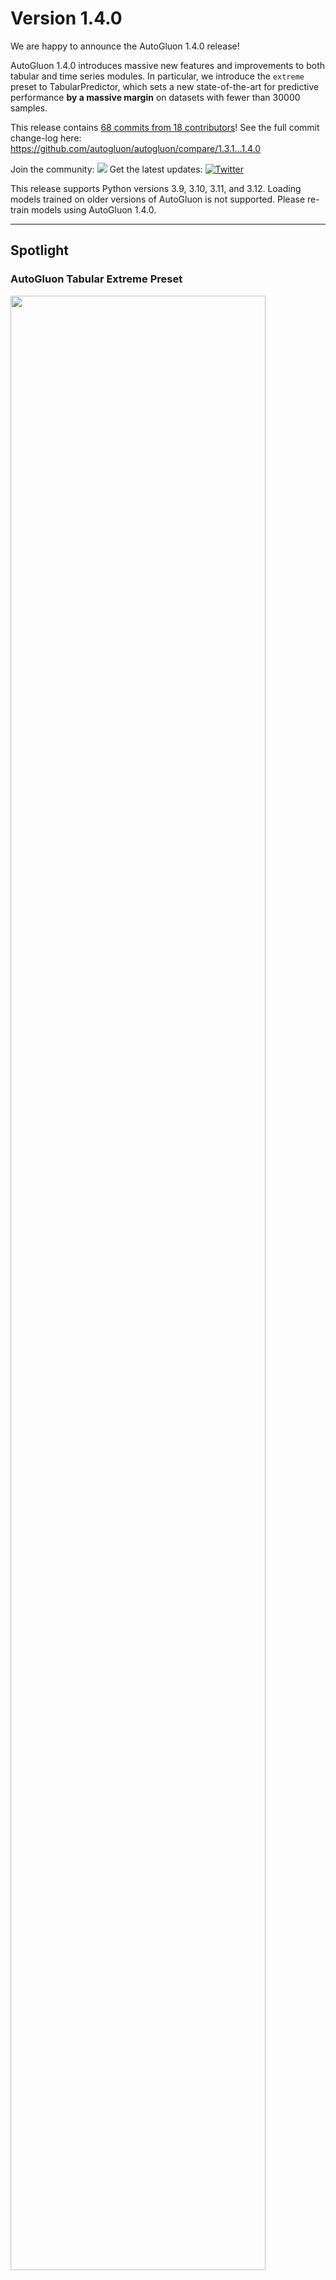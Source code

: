 # Version 1.4.0

We are happy to announce the AutoGluon 1.4.0 release!

AutoGluon 1.4.0 introduces massive new features and improvements to both tabular and time series modules. In particular, we introduce the `extreme` preset to TabularPredictor, which sets a new state-of-the-art for predictive performance **by a massive margin** on datasets with fewer than 30000 samples.

This release contains [68 commits from 18 contributors](https://github.com/autogluon/autogluon/graphs/contributors?from=5%2F21%2F2025&to=7%2F26%2F2025&type=c)! See the full commit change-log here: https://github.com/autogluon/autogluon/compare/1.3.1...1.4.0

Join the community: [![](https://img.shields.io/discord/1043248669505368144?logo=discord&style=flat)](https://discord.gg/wjUmjqAc2N)
Get the latest updates: [![Twitter](https://img.shields.io/twitter/follow/autogluon?style=social)](https://twitter.com/autogluon)

This release supports Python versions 3.9, 3.10, 3.11, and 3.12. Loading models trained on older versions of AutoGluon is not supported. Please re-train models using AutoGluon 1.4.0.

--------

## Spotlight

### AutoGluon Tabular Extreme Preset

<img src="https://raw.githubusercontent.com/Innixma/autogluon-doc-utils/refs/heads/main/docs/whats_new/v1.4.0/AG14_TabArena.png" width="90%"/>

AutoGluon 1.4.0 introduces a new tabular preset, `extreme_quality` aka `extreme`.
AutoGluon's `extreme_quality` preset is **the largest singular improvement to AutoGluon's predictive performance in the history of the package**, even larger than the improvement seen in AutoGluon 1.0 compared to 0.8.
This preset achieves an **88% win-rate** vs Autogluon 1.3 `best_quality` for datasets with fewer than 10000 samples, and a 290 Elo improvement overall on [TabArena](https://tabarena.ai) (shown in the figure above).

Try it out in 3 lines of code:

```python
from autogluon.tabular import TabularPredictor
predictor = TabularPredictor(label="class").fit("train.csv", presets="extreme")
predictions = predictor.predict("test.csv")
```

The `extreme` preset leverages a [new model portfolio](https://github.com/autogluon/autogluon/blob/master/tabular/src/autogluon/tabular/configs/zeroshot/zeroshot_portfolio_2025.py), which is an improved version of the `TabArena ensemble` shown in Figure 6a of the [TabArena paper](https://arxiv.org/abs/2506.16791).
It consists of many new model families added in this release: TabPFNv2, TabICL, Mitra, TabM, as well as tree methods: CatBoost, LightGBM, XGBoost.
This preset is not only more accurate, it also requires much less training time. AutoGluon's `extreme` preset in 5 minutes is able to outperform `best` ran for 4 hours.

In order to get the most out of the `extreme` preset, a CUDA compatible GPU is required, ideally with 32+ GB vRAM.
Note that inference time can be longer than `best`, but with a GPU it is very reasonable.
The `extreme` portfolio is only leveraged for datasets with at most 30000 samples. For larger datasets, we continue to use the `best_quality` portfolio.
The preset requires downloading foundation model weights for TabPFNv2, TabICL, and Mitra during fit. If you don't have an internet connection,
ensure that you pre-download the weights of the models to be able to use them during fit.
This preset is considered experimental for this release, and may change without warning in a future release.

### AutoGluon Assistant (MLZero)
> *Multi-Agent System Powered by LLMs for End-to-end Multimodal ML Automation*

@FANGAreNotGnu
@HuawenShen
@boranhan

We are excited to present the [AutoGluon Assistant](https://github.com/autogluon/autogluon-assistant) 1.0 release. Level up from v0.1: v1.0 expands beyond tabular data to robustly support any and many modalities, including **image, text, tabular, audio and mixed-data pipelines**. This aligns precisely with the MLZero vision of comprehensive, modality-agnostic ML automation.

AutoGluon Assistant v1.0 is now synonymous with **"MLZero: A Multi-Agent System for End-to-end Machine Learning Automation"** ([arXiv:2505.13941](https://arxiv.org/abs/2505.13941)), the end-to-end, zero-human-intervention AutoML agent framework for multimodal data. Built on a novel **multi-agent architecture** using LLMs, MLZero handles perception, memory (semantic & episodic), code generation, execution, and iterative debugging — seamlessly transforming raw multimodal inputs into high-quality ML/DL pipelines.

- **No-code**: Users define tasks purely through natural language ("classify images of cats vs dogs with custom labels"), and MLZero delivers complete solutions with zero manual configuration or technical expertise required.
- **Built on proven foundations**: MLZero generates code using established, high-performance ML libraries rather than reinventing the wheel, ensuring robust solutions while maintaining the flexibility to easily integrate new libraries as they emerge.
- **Research-grade performance**: MLZero is extensively validated across 25 challenging tasks spanning diverse data modalities, MLZero outperforms the competing methods by a large margin with a success rate of 0.92 (+263.6\%) and an average rank of 2.42. 
  
<div style="margin-left: auto;
            margin-right: auto;
            width: 30%">

| Dataset     | Ours | Codex CLI | Codex CLI (+reasoning) | AIDE | DS-Agent | AK |
|-------------|--------------------------|---------------|---------------|----------|--------------|--------|
| **Avg. Rank ↓** | **2.42** | 8.04 | 5.76 | 6.16 | 8.26 | 8.28 | 
| **Rel. Time ↓** | 1.0  | 0.15 | 0.23 | 2.83 | N/A  | 4.82 | 
| **Success ↑**   | **92.0%** | 14.7% | 69.3% | 25.3% | 13.3% | 14.7% | 
</div>

- **Modular and extensible architecture**: We separate the design and implementation of each agent and prompts for different purposes, with a centralized manager coordinating them. This makes adding or editing agents, prompts, and workflows straightforward and intuitive for future development.

We’re also excited to introduce the newly redesigned **WebUI** in v1.0, now with a streamlined chatbot-style interface that makes interacting with MLZero intuitive and engaging. Furthermore, we’re also bringing **MCP (Model Control Protocol)** integration to MLZero, enabling seamless remote orchestration of AutoML pipelines through a standardized protocol。

AutoGluon Assistant is supported on Python 3.8 - 3.11 and is available on Linux.

Installation:
```bash
pip install uv
uv pip install autogluon.assistant>=1.0
```

To use CLI:
```bash
mlzero -i <input_data_dir>
```

To use webUI:
```bash
mlzero-backend   # command to start backend
mlzero-frontend  # command to start frontend on 8509 (default)
```

To use MCP:
```bash
# server
mlzero-backend # command to start backend
bash ./src/autogluon/mcp/server/start_services.sh # This will start the service—run it in a new terminal.
# client
python ./src/autogluon/mcp/client/server.py
```

### Mitra

[@xiyuanzh](https://xiyuanzh.github.io/) @tonyhoo @Innixma [@dcmaddix](https://dcmaddix.github.io/)

🚀 [Mitra](https://huggingface.co/autogluon/mitra-classifier) is a new state-of-the-art tabular foundation model developed by the AutoGluon team, natively supported in AutoGluon with just **three lines of code** via `predictor.fit(train_data, hyperparameters={"MITRA": {}})`. Built on the in-context learning paradigm and **pretrained exclusively on synthetic data**, Mitra introduces a principled pretraining approach by carefully selecting and mixing diverse synthetic priors to promote robust generalization across a wide range of real-world tabular datasets. Mitra is incorporated into the new `extreme` preset. 

📊 Mitra achieves **state-of-the-art performance** on major benchmarks including TabRepo, TabZilla, AMLB, and TabArena, especially excelling on small tabular datasets with fewer than 5,000 samples and 100 features, for both **classification** and **regression** tasks.

🧠 Mitra supports both **zero-shot** and **fine-tuning** modes and runs seamlessly on both **GPU** and **CPU**. Its weights are fully open-sourced under the Apache-2.0 license, making it a privacy-conscious and production-ready solution for enterprises concerned about data sharing and hosting.

🔗 Learn more by reading the [Mitra release blog post](https://www.amazon.science/blog/mitra-mixed-synthetic-priors-for-enhancing-tabular-foundation-models) and on HuggingFace:

* Classification model: [autogluon/mitra-classifier](https://huggingface.co/autogluon/mitra-classifier)
* Regression model: [autogluon/mitra-regressor](https://huggingface.co/autogluon/mitra-regressor)

We welcome community feedback for future iterations. Give us a like on HuggingFace if you want to see more cutting-edge foundation models for structured data!

### TabArena

@Innixma

--------

## General
- Support Apple Silicon and log it in the system info. @tonyhoo (#5141)
- Add load pickle from url support, fix save_str if root path. @Innixma (#5142)
- Add ag.ens. shortcut for ag_args_ensemble. @Innixma (#5143)
- Use pyarrow by default, remove fastparquet. @Innixma (#5150)
- Resolve AttributeError in LinearModel when using RAPIDS cuML models. @tonyhoo (#5157)
- add kwargs option to upload_file. @Innixma (#5161)
- prioritize the CUDA libraries from PyTorch wheel instead of the system/DLC. @FireballDWF (#5163)
- update numpy cap, thus 2.3.0 is allowed. @FireballDWF (#5170)
- Replace pkg_resources.parse_version with packaging.version.parse. @shchur (#5182)
- Update pandas, scikit-learn, and scipy version caps in setup utils. @tonyhoo (#5194)
- Add CPU utility functions for better CPU detection in restrained env such as docker and slurm cluster. @tonyhoo (#5197)
- Enhance spunge_augment and munge_augment functions for model distillation. @tonyhoo (#5208)
- Use joblib instead of loky for cpu detection. @shchur (#5215)
- Spunge Augmentation Speed-Up. @mwhol (#5217)
- Increase pytorch cap to 2.8 to enable 2.7. @FireballDWF (#5089)
- Resolve datetime deprecation warnings. @emmanuel-ferdman (#5069)


--------

## Tabular

### New Presets

- Add `extreme` preset with meta-learned TabArena portfolio. @Innixma (#5211)

### New Models

- Add RealMLP Model. @dholzmueller, @Innixma, @LennartPurucker (#5190)
- Add TabM Model. @LennartPurucker, @dholzmueller, @Innixma (#5196)
- Add TabPFNv2 Model. @LennartPurucker, @Innixma (#5191)
- Add TabICL Model. @LennartPurucker, @Innixma (#5193)
- Add Mitra Model. @xiyuanzh, @Innixma, @tonyhoo (#5195, #5218, #5232, #5221)

### Fixes and Improvements

- Respect num_cpus/num_gpus in sequential_local fit. @Innixma (#5203)
- Switch to loky for get_cpu_count in all places. @Innixma (#5204)
- Add support for max_rows, max_features, max_classes, problem_types. @Innixma (#5181)
- Fix CatBoost crashing for problem_type="quantile" if len(quantile_levels) == 1. @shchur (#5201)
- Add tabular foundational model cache from s3 to benchmark to avoid rate limit issue from HF. @tonyhoo (#5214)
- Fix default loss_function for CatBoostModel with problem_type='regression'. @shchur (#5216)
- Remove fobj in Softclass. @rsj123 (#5219)
- Minor enhancements and fixes. @adibiasio, @Innixma (#5158)
--------

## TimeSeries

### Highlights

- Major [efficiency improvements](https://github.com/autogluon/autogluon/pull/5159) to the core `TimeSeriesDataFrame` methods, resulting in up to 7x lower end-to-end `predictor.fit()` and `predict()` time when working with large datasets (>10M rows).

- New tabular forecasting model [`PerStepTabular`](https://auto.gluon.ai/stable/tutorials/timeseries/forecasting-model-zoo.html#autogluon.timeseries.models.PerStepTabularModel) that fits a separate tabular regression model for each time step in the forecast horizon. Both fitting and inference for the model are parallelized across cores, resulting in one of the most efficient and accurate implementations of this model among open-source Python packages.


### API Changes and Deprecations
- `DirectTabular` and `RecursiveTabular` models: hyperparameters `tabular_hyperparameters` and `tabular_fit_kwargs` are now deprecated in favor of `model_name` and `model_hyperparameters`.

    These models now fit a single regression model from `autogluon.tabular` under the hood instead of creating an entire `TabularPredictor`. This results in lower disk usage and API better aligned with the rest of the `timeseries` module.

    <details>
    <summary>Details and example usage</summary>

    ```python
    # New API: >= v1.4.0
    predictor.fit(
        ...,
        hyperparameters={
            "RecursiveTabular": {"model_name": "CAT", "model_hyperparameters": {"iterations": 100}}
        }
    )
    # Old API: <= v1.3.1
    predictor.fit(
        ...,
        hyperparameters={
            "RecursiveTabular": {"tabular_hyperparameters": {"CAT": {"iterations": 100}}}
        }
    )
    ```

    If you provide `tabular_hyperparameters` with a single model in v1.4.0, a warning will be logged and the parameter will be automatically converted to match the new API.

    If you provide `tabular_hyperparameters` with >=2 models in v1.4.0, an error will be raised since it cannot automatically be converted to the new API.

    </details>

- `Chronos` model: Hyperparameter `optimization_strategy` (deprecated in v1.3.0) has been removed in v1.4.0.

### New Features
- Add `PerStepTabular` model that fits a separate tabular regression model for each step in the forecast horizon. @shchur (#5189, #5213)
- Improve heuristic for long-term forecast unrolling (`prediction_length > 64`) for Chronos-Bolt. @abdulfatir (#5177)
- `RecursiveTabular` model now supports the `lag_transforms` hyperparameter. @shchur (#5184)

### Fixes and Improvements
- Improve the runtime of various `TimeSeriesDataFrame` operations by replacing `groupby` with efficient alternatives based on `indptr`. @shchur (#5159)
- Refactor `DirectTabular` and `RecursiveTabular` models to use a single tabular model under the hood instead of a `TabularPredictor`. (#5212)
- Reorganize `autogluon.timeseries.models.gluonts` namespace. @canerturkmen (#5104)
- Log the full stack trace in case of individual model failures during training. @shchur (#5178)
- Deprecate the `optimization_strategy` hyperparameter for the Chronos (classic) model. @shchur (#5202)
- Fix incompatibility with python 3.9. @prateekdesai04 (#5220)
- Refactor the implementation of `RecursiveTabular` and `DirectTabular` models. @shchur (#5184, #5206)
- Fix typos and layout issues in the documentation. @shchur (#5225)
- Fix refit_full failing during ensemble prediction if quantile_levels=[]. @shchur (#5242)
--------

## Multimodal

- Change multilingual preset to use FP32 to avoid DeBERTa BFloat16. @tonyhoo (#5139)
- Update NLTK dependency constraint to <3.10 to address CVE-2024-39705. @tonyhoo (#5147)

--------

## Documentation and CI
- Fix Python syntax in CUDA library path detection. @tonyhoo (#5166)
- Upgrade image to use torch 2.7.1. @tonyhoo (#5168)
- Show tabular model aliases in the documentation. @shchur (#5183)
- Fix lint check. @prateekdesai04 (#5192)
- Update docs to 1.3.2 by @prateekdesai04 in (#5137)
- Add time limit conversion to seconds in benchmark config script. @tonyhoo (#5224)

--------

## Special Thanks

- [Lennart Purucker](https://github.com/LennartPurucker) and [David Holzmüller](https://github.com/dholzmueller) for helping to implement TabPFNv2, TabICL, RealMLP and TabM, along with providing improved memory estimate logic for the models.

## Contributors

Full Contributor List (ordered by # of commits):

@shchur @Innixma @tonyhoo @prateekdesai04 @FireballDWF @canerturkmen @abdulfatir @rsj123 @xiyuanzh @mwhol @daradib @emmanuel-ferdman @adibiasio @LennartPurucker @dholzmueller


### New Contributors
- @mwhol made their first contribution in #5217
- @daradib made their first contribution in #5231
- @emmanuel-ferdman made their first contribution in #5069
